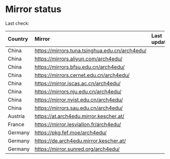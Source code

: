 <script src="./time.js"></script>
# Mirror status
Last check: <script type="text/javascript">localize(1705141113.4675353);</script>

|Country|Mirror|Last update|
|:------|:-----|:----------|
|China|https://mirrors.tuna.tsinghua.edu.cn/arch4edu/|<script type="text/javascript">localize(1705127471);</script>|
|China|https://mirrors.aliyun.com/arch4edu/|<script type="text/javascript">localize(1705127471);</script>|
|China|https://mirrors.bfsu.edu.cn/arch4edu/|<script type="text/javascript">localize(1705127471);</script>|
|China|https://mirrors.cernet.edu.cn/arch4edu/|<script type="text/javascript">localize(1705127471);</script>|
|China|https://mirror.iscas.ac.cn/arch4edu/|<script type="text/javascript">localize(1705084969);</script>|
|China|https://mirrors.nju.edu.cn/arch4edu/|<script type="text/javascript">localize(1705084969);</script>|
|China|https://mirror.nyist.edu.cn/arch4edu/|<script type="text/javascript">localize(1705084969);</script>|
|China|https://mirrors.sau.edu.cn/arch4edu/|<script type="text/javascript">localize(1705127471);</script>|
|Austria|https://at.arch4edu.mirror.kescher.at/|<script type="text/javascript">localize(1705127471);</script>|
|France|https://mirror.lesviallon.fr/arch4edu/|<script type="text/javascript">localize(1705084969);</script>|
|Germany|https://pkg.fef.moe/arch4edu/|<script type="text/javascript">localize(1705127471);</script>|
|Germany|https://de.arch4edu.mirror.kescher.at/|<script type="text/javascript">localize(1705127471);</script>|
|Germany|https://mirror.sunred.org/arch4edu/|<script type="text/javascript">localize(1705127471);</script>|

<script src="./tablefilter/tablefilter.js"></script>
<script src="./table.js"></script>